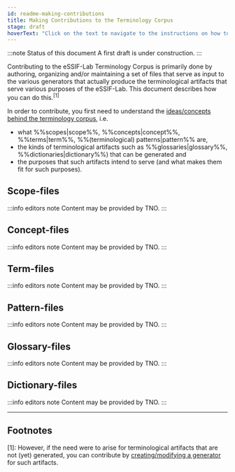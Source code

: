 ```yaml
---
id: readme-making-contributions
title: Making Contributions to the Terminology Corpus
stage: draft
hoverText: "Click on the text to navigate to the instructions on how to contribute to the terminology."
---
```


:::note Status of this document
A first draft is under construction.
:::

Contributing to the eSSIF-Lab Terminology Corpus is primarily done by authoring, organizing and/or maintaining a set of files that serve as input to the various generators that actually produce the terminological artifacts that serve various purposes of the eSSIF-Lab. This document describes how you can do this.<sup>[1]</sup>

In order to contribute, you first need to understand the [ideas/concepts behind the terminology corpus](essifLab-pattern-terminology), i.e. 
- what %%scopes|scope%%, %%concepts|concept%%, %%terms|term%%, %%(terminological) patterns|pattern%% are, 
- the kinds of terminological artifacts such as %%glossaries|glossary%%, %%dictionaries|dictionary%%) that can be generated and
- the purposes that such artifacts intend to serve (and what makes them fit for such purposes).

## Scope-files

:::info editors note
Content may be provided by TNO.
:::

## Concept-files

:::info editors note
Content may be provided by TNO.
:::

## Term-files

:::info editors note
Content may be provided by TNO.
:::

## Pattern-files

:::info editors note
Content may be provided by TNO.
:::

## Glossary-files

:::info editors note
Content may be provided by TNO.
:::

## Dictionary-files

:::info editors note
Content may be provided by TNO.
:::

---
## Footnotes

[1]: However, if the need were to arise for terminological artifacts that are not (yet) generated, you can contribute by [creating/modifying a generator](readme-generator-extensions) for such artifacts. 
